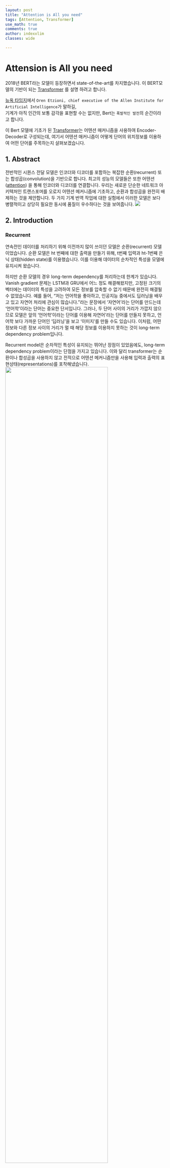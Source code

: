 ```yaml
---
layout: post
title: "Attention is All you need"
tags: [Attention, Transformer]
use_math: true
comments: true
author: indexxlim
classes: wide

---
```



# Attension is All you need

2018년 BERT라는 모델이 등장하면서 state-of-the-art를 차지했습니다.
이 BERT모델의 기반이 되는 [Transformer] 를 설명 하려고 합니다.    


[뉴옥 타임지]에서 `Oren Etzioni, chief executive of the Allen Institute for Artificial Intelligence`가 말하길,  
기계가 아직 인간의 보통 감각을 표현할 수는 없지만, Bert는 `폭발적인 발전`의 순간이라고 합니다.  

이 Bert 모델에 기초가 된 [Transformer]는 어텐션 매커니즘을 사용하여 Encoder-Decoder로 구성되는데,
여기서 어텐션 매커니즘이 어떻게 단어의 위치정보를 이용하여 어떤 단어를 주목하는지 살펴보겠습니다.


## 1. Abstract
전반적인 시퀀스 전달 모델은 인코더와 디코더를 포함하는 복잡한 순환(recurrent) 또는 합성곱(convolution)을 기반으로 합니다. 최고의 성능의 모델들은 또한 어텐션([attention]) 을 통해 인코더와 디코더를 연결합니다. 우리는 새로운 단순한 네트워크 아키텍처인 트랜스포머를 오로지 어텐션 메커니즘에 기초하고, 순환과 합성곱을 완전히 배제하는 것을 제안합니다. 두 가지 기계 번역 작업에 대한 실험에서 이러한 모델은 보다 병렬적이고 상당히 필요한 동시에 품질이 우수하다는 것을 보여줍니다.
<img src="/assets/1_transformer.png" itemprop="image">
## 2. Introduction
### Recurrent
연속전인 데이터를 처리하기 위해 이전까지 많이 쓰이던 모델은 순환(recurrent) 모델이었습니다. 순환 모델은 ht  번째에 대한 출력을 만들기 위해, t번째 입력과 ht-1번째 은닉 상태(hidden state)를 이용했습니다. 이를 이용해  데이터의 순차적인 특성을 모델에 유지시켜 왔습니다.

하지만 순환 모델의 경우 long-term dependency를 처리하는데 한계가 있습니다. Vanish gradient 문제는 LSTM과 GRU에서 어느 정도 해결해왔지만, 고정된 크기의 벡터에는 데이터의 특성을 고려하여 모든 정보를 압축할 수 없기 때문에 완전히 해결될 수 없었습니다. 예를 들어, “저는 언어학을 좋아하고, 인공지능 중에서도 딥러닝을 배우고 있고 자연어 처리에 관심이 많습니다.”라는 문장에서 ‘자연어’라는 단어를 만드는데 ‘언어학’이라는 단어는 중요한 단서입니다. 그러나, 두 단어 사이의 거리가 가깝지 않으므로 모델은 앞의 ‘언어학’이라는 단어를 이용해 자연어’라는 단어를 만들지 못하고, 언어학 보다 가까운 단어인 ‘딥러닝’을 보고 ‘이미지’를 만들 수도 있습니다. 이처럼, 어떤 정보와 다른 정보 사이의 거리가 멀 때 해당 정보를 이용하지 못하는 것이 long-term dependency problem입니다.

Recurrent model은 순차적인 특성이 유지되는 뛰어난 장점이 있었음에도, long-term dependency problem이라는 단점을 가지고 있습니다. 이와 달리 transformer는 순환이나 합성곱을 사용하지 않고 전적으로 어텐션 메커니즘만을 사용해 입력과 출력의 표현상태(representations)를 포착해냈습니다.
<img src="/assets/2_transformer.png" itemprop="image" width="80%">


## 2. Introduction – Seq2Seq
### Encoder and Decoder Stacks
대부분의 시퀀스를 다루는 모델들은 인코더-디코더 구조로 되어있습니다. 여기서 인코더는 입력 시퀀스를 연속적인 표현형태로 바꾸고 디코더는  이 표현형태을 통해 출력을 만들어 냅니다.
<img src="/assets/3_transformer.png" itemprop="image">
인코더 정보를 디코더에 전달할 수 있는 방식은 고정된 길이의 짧은 은닉 상태 벡터입니다. 이 은닉 상태 벡터는 디코더의  은닉 상태 입력으로 활용됩니다. 학습이 잘 되었다면 이 벡터에는 입력 문장에 대한 요약 정보를 포함하고 있을 것입니다. 초기 신경망 번역기는 이러한 방식으로 구현되었는데, 입력 문장이 길어지면서 심각한 성능저하가 일어나기 시작했습니다. 이 짧은 은닉 상태 벡터에 긴 시퀀스의 정보를 모두 저장하기엔 한계가 있었으며, 이러한 문제의 해결을 위해 어텐션 개념이 만들어졌습니다.

## 2. Introduction - Attension
### Attension Mechanism

어텐션은  RNN과 같이 딥러닝 관련 레이어가 아니라 매커니즘으로, 특정 시퀀스를 출력하기 위해 입력 시퀀스의 어떠한 부분을 강조해야 될는지 학습을 할 수 있는 개념을 의미합니다. 물론 입출력 시퀀스가 자기 자신이 되는 셀프  어텐션 등 다양한 방식이 존재합니다.
<img src="/assets/4_1_transformer.png" itemprop="image" width="80%">

어탠션 메커니즘은 간단히 말해서 특정 단어를 강조하는 것입니다. 입력 시퀀스 중에서 특정 단어와 다른 단어가 시퀀스에서 출현시 강조되는 것이며, 그러한 강조 정보가 입력 시퀀스에 적용되어서 디코더에 입력됩니다. 매 디코더 시퀀스마다 이러한 계산이 진행되며 수많은 문장이 학습되면서 인코더 디코더에 입력되는 단어들의 상호간의 컨텍스트가  학습됩니다.

<img src="/assets/4_2_transformer.png" itemprop="image" width="70%">

$$score(s_t, h_i )= s_t^T h_i 
\\e^t=[s_t^T h_1,…,s_t^T h_N]
\\a^t=softmax(e^t)
\\c_t = \sum_{i=1}^{N}a_i^t  h_i$$

원 논문에서는 t를 현재시점이라고 할 때, 인코더 출력벡터(s)와 은닉 상태 벡터(h)를 내적한 후에 소프트맥스(softmax)를 한다면 이를 어텐션 분포(attention distribution), 각각의 값을 어텐션 가중치(attention weight)라고 합니다. 이 가중치를 모두 더한다면 최종 출력 어텐션 값(attention value)이자 문맥 벡터(context vector)라고 정의 합니다. 그 후 실제 예측을 위해 어텐션 벡터와 인코더 출력벡터를 결합(concatenate)시켜 예측합니다.

## 2. Introduction  –  RC, LN
### RC([Residual Connection])

[residual connection]을 수식으로 나타낸다면 
$y_l=h(x_l )+F(x_l,W_l )$  
여기서 $f(y_l )$는 ${x}_{l+1}$의 항등함수고 $h(x_l )$는 $x_l$ 로 맵핑됩니다.

이 때,  $x_(l+1)$  ≡  $y_l$ 라고한다면,
$x_{(l+1)}=x_l+F(x_l,W_l )$ 이고  
재귀적으로 $(x_{(l+2)}=x_{(l+1)}+F(x_{(l+1)},W_{(l+1)}) =x_l+ F(x_l, W_l)+F(x_{(l+1)},W_{(l+1)}), etc.).$

$$x_L=x_l+\sum\limits^{L-1}_{i=1}F(x_i,W_i)$$
이 식을 미분하면 $\frac{∂ε}{∂x_l}=\frac{∂ε}{∂x_L} \frac{∂x_L}{∂x_l}  = \frac{∂ε}{∂x_L}  (1+\frac{∂}{∂x_l} \sum\limits^{L-1}_{i=1}  F(x_i,W_i))$

여기서 $\frac{∂ε}{∂x_L}$ 는 모든 레이어에 적용 되고,  F가 0이 되는 경우는 희박하기 때문에 가중치 $ε$ 가 매우 작더라도 vanishing gradient되는 경우는 거의 없습니다.

### LN([Layer Normalization])

각 레이어의 출력을 평균과 표준편차를 이용해서 표준화(standardization)합니다.



## 3. Model Architecture
### Encoder & Decoder
<img src="/assets/5_1_transformer.png" itemprop="image" width="70%">

Encoder

인코더는 동일한 계층(layer)가 N개 반복되는 형태입니다. 이 논문에서는 6번 반복 했습니다. 그리고 각 계층은 두개의  하위 계층(sub-layer)로 구성됩니다. 첫 하위 계층은 멀티헤드(multi-head) 자가 어텐션 메커니즘(self-attention mechanism)이고 두번째는 간단하게 점별수렴(point-wise)하는 완전연결층(fc-layer)입니다. 그리고 모델 전체적으로 각 하위 계층에 RC([residual connection])가 전달됩니다. 즉 역전파가 계산되어 경사 하강이 될 때 원본 값을  더한후에 오차(Loss)가 계산됩니다. 그 후 계층  값을 레이어 정규화([Layer Normalization])합니다. 즉 각 하위 계층은 결과에 대해 잔차  값을 더하고 그 값을 레이어 정규화 한 값이 출력으로 나오게 됩니다. 그리고 모델 전체적으로 잔차 계산을 쉽게 하기 위해서 출력의 차원은 모두 512로 맞췄습니다.

Decoder

디코더도 인코더와 마찬가지로 동일한 계층이 N개 반복되는 형태입니다. 그리고 디코더도  6번 반복합니다. 그러나 반복되는 계층이 인코더와는 다르게  총 3개의 하위 계층으로 구성되어 있는데, 2개는 기존의 인코더의 하위 계층과 동일하고 나머지 하나는 인코더의 출력에 대해 멀티헤드 어텐션을  계산하는 하위 계층이 추가되었습니다. 디코더에서도  RC가 사용되었는데, 잔차 값을 더한 후 동일하게 계층들을 레이어 정규화 해줍니다. 그리고 자가 어텐션을 인코더와는 약간 다르게 수정을 했는데, 마스킹(masking)을 추가했습니다. 자가 어텐션을 할 때 현재 위치보다 뒤에 있는 단어는 변하지 못하도록 마스킹을  추가해준 것입니다. 다른위치의 단어는 auto-regressive한 특성을 이용해 알고 있는 정보로만 계산합니다.
<img src="/assets/5_2_transformer.png" itemprop="image" width="80%">

### Scaled Dot-Product Attention

<img src="/assets/6_1_transformer.png" itemprop="image" width="40%">


해당 어텐션의 입력은 3가지입니다. D개  차원을 가지는 queries(Q)와 keys(K), values(V)로 구성됩니다. 먼저 Q는 주로 디코더의 은닉 상태 벡터, K는 인코더의 은닉 상태 벡터, V는 K에 정렬 모델(alignment model)로 계산된 어텐션 가중치입니다.  
- Query: query는 다른 모든 단어에 대해 점수를 매기기 위해 사용되는 현재 단어의 표현이다(키 사용). 우리는 현재 진행중인 프로세스 토큰의 질의에만 신경을 쓴다.  
- Key: key 벡터는 세그먼트에 있는 모든 단어에 대한 라벨과 같다. 관련된 단어들을 찾을 때 매칭된다.  
- Value: value 벡터는 실제 단어 표현이다. 각 단어가 얼마나 관련이 있는지 계산되었을 떄, value를 이용해서 현재 단어의 가중치를 계산한다.
<img src="/assets/6_2_transformer.png" itemprop="image">
비유를 하자면, query는 연구하고 있는 주제를 가지고 있는 메모라고 한다면, key는 캐비닛 안에 있는 폴더의 태그과 같습니다. 태그를 스티커 메모와 일치시키면, 폴더의 내용은 value 입니다. 이 떄, 하나의 값만 찾는 것이 아니라 폴더의 혼합된 값의 조합을 찾습니다. 그래서 이 query 벡터와 각 키 vector를 곱한 값이 각 폴더의 점수입니다.  
즉, 하나의 query에 대해 모든 key들과 내적을 한 뒤 각 값을 k의 차원수인 $\sqrt{d}_{k}$로 나눠주면서 스케일링  해줍니다. 그리고 소프트맥스 함수를 씌운 후 마지막으로 값을 곱합니다.
$\  Attension(Q, K, V)=softmax(\frac{(QK^T)}{√(d_k)})V$
<img src="/assets/6_3_transformer.png" itemprop="image">





### Multi-Head Attention
<img src="/assets/7_1_transformer.png" itemprop="image" width="60%">

Query, key, value 들에 각각 다른 학습된 선형  투영(linear projection)을 h번 수행합니다. 즉, 동일한 Q,K,V에 각각 다른 weight matrix W를 곱합니다. 그 후 각각 어텐션을 병합(concatenate)합니다.

$$MultiHead(Q,K,V)=Concat(head_1,…,head_h)W^o
\\ where head_i=Attention(QW_i^Q,KW_i^K,VW_i^V)  $$

어텐션  레이어가  h개 씩으로 나눠짐에 따라 모델은 여러 개의 표현 공간(representation subspaces)들을 가지게 해줍니다. Query, key, value weight 행렬들은 학습이 된 후 각각의 입력벡터들에게 곱해져 벡터들을단어의 정보에 맞추어 투영시키게 됩니다.
<img src="/assets/7_3_transformer.png" itemprop="image">

###  Position-wise Feed-Forward Networks

어텐션 하위 계층에서 fully connected feed-forward network  로 진행하는 과정입니다.

이 신경망은  두개의  선형 회귀으로 구성되어 있고 두 레이어  사이에 ReLU 함수를 사용합니다.

$\ FFN(x)=max⁡(0,xW1+b1)W2+b2FFN(x)=max⁡(0,xW1+b1)W2+b2$

### Positional Encoding

해당 모델에서는 순환(recurrence)이나  합성곱(convolution)을 전혀 사용하지 않았기 때문에, 반드시 위치 정보를 넣어줘야 합니다.  따라서 positional encoding을 사용해서 입력 임베딩에 위치 정보를 넣어줍니다. 각 위치에 대해서 임베딩과  동일한 차원을 가지도록 인코딩을  해준 뒤 그 값을 임베딩값과  더해서 사용합니다.
<img src="/assets/8_transformer.png" itemprop="image">

positional encoding에는 여러 방법이 있지만 여기서는 sin, cos 함수를 사용해서 정형파로  구현해서 입력 문장길이에 대한 제약사항이 줄어듭니다.

각 위치 pos와 dimension i에 대한 positional encoding값은 다음과 같이 구합니다.

$${PE}_{(pos,2i)}=sin⁡(pos/10000^{2i/d_{model}})
\\{PE}_{(pos,2i+1)}=cos⁡(pos/10000^{2i/{d}_{model} })$$

## 4. Why Self-Attention

이 모델에서 순환나  합성곱을 사용하지 않고 자가 어탠션(self-attention)만을 사용한 이유에 대해서 알아보면, 3가지 이유로 자가 어탠션을 선택합니다.

1. 레이어당 전체 연산량이 줄어든다(시간복잡도).

2. 병렬화가 가능한 연산량이 늘어난다.

3. 거리가 먼 단어들의 종속성(long-range 또는 long-term dependency)때문

그리고 위의 3가지 외에 또 다른 이유는 어탠션을 사용하면 모델 자체의 동작을 해석하기 쉬워진다는(interpretable) 장점 때문입니다. 어탠션 하나의 동작 뿐만 아니라 multi-head의 동작 또한 어떻게 동작하는지 이해하기 쉽다는 장점이 있습니다.
<img src="/assets/9_transformer.png" itemprop="image">

## 5. 결론

본 연구에서는, 전적으로 주의를 기반으로 한 최초의 시퀀스 전달 모델인 Transformer를 제시하여, 인코더-디코더 아키텍처에서 가장 일반적으로 사용되는 순환 레이어를  multi-headed self-attention로 대체하였습니다.  
번역 작업의 경우, Transformer는 순환 또는 합성곱  레이어에 기반한 구조보다 훨씬 더 빠르게 훈련될 수 있습니다. WMT 2014 영어-독일어 및 WMT 2014 영어-프랑스어 번역 과제 모두에서 SOTA를 달성했습니다. 이전의 과제에서 우리의 최고의 모델이 이전에 보고된 모든 앙상블보다 더 성능이 좋습니다. 우리는 관심 기반 모델의 미래에 대해 흥분하고 있으며 다른 과제에 적용할 계획입니다. Transformer를 텍스트 이외의 입력 및 출력으로 확장하고 영상, 오디오, 비디오 등에서 대용량 입력과 출력을 효율적으로 처리하기 위한 국부적이고 제한된 어탠션 메커니즘을 조사할 계획입니다. 우리의 또 다른 연구 목표는 덜 순차적으로 발전하는 것입니다.

## Reference

•[Transformer]  
•[Attention]  
•[Residual Connection]  
•[Layer Normalization]  
•[Label Smoothing]

•[The Illustrated Transformer](https://jalammar.github.io/illustrated-transformer/)  
•[The Illustrated GPT-2 (Visualizing Transformer Language Models)](http://jalammar.github.io/illustrated-gpt2/#part-2-illustrated-self-attention)
•[https://pozalabs.github.io/transformer/](https://pozalabs.github.io/transformer/)  
•[http://freesearch.pe.kr/archives/4876#easy-footnote-bottom-2-4876](http://freesearch.pe.kr/archives/4876)  
•[https://wikidocs.net/22893](https://wikidocs.net/22893)  

[Transformer]: https://arxiv.org/abs/1706.03762
[Attention]: https://arxiv.org/abs/1409.0473
[Residual Connection]: https://arxiv.org/abs/1603.05027
[Layer Normalization]: https://arxiv.org/abs/1607.06450  
[Label Smoothing]: (https://arxiv.org/pdf/1512.00567.pdf)
[뉴옥 타임지]: https://www.nytimes.com/2018/11/18/technology/artificial-intelligence-language.html 
